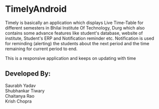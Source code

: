 # TimelyAndroid



Timely is basically an application which displays Live Time-Table for different semesters in Bhilai Institute Of Technology, Durg which also contains some advance features like student's database, website of institute, Student's ERP and Notification reminder etc.
Notification is used for reminding (alerting) the students about the next period and the time remaining for current period to end.


This is a responsive application and keeps on updating with time




## Developed By: <br>
Saurabh Yadav <br>
Shubhankar Tiwary <br>
Chaitanya Rao <br>
Krish Chopra <br>

